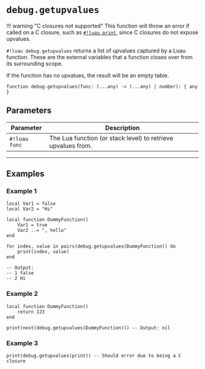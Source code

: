 # `debug.getupvalues`

!!! warning "C closures not supported"
    This function will throw an error if called on a C closure, such as [`#!luau print`](https://create.roblox.com/docs/reference/engine/globals/LuaGlobals#print), since C closures do not expose upvalues.

`#!luau debug.getupvalues` returns a list of upvalues captured by a Luau function. These are the external variables that a function closes over from its surrounding scope.

If the function has no upvalues, the result will be an empty table.

```luau
function debug.getupvalues(func: (...any) -> (...any) | number): { any }
```

## Parameters

| Parameter        | Description                                                        |
|------------------|--------------------------------------------------------------------|
| `#!luau func`     | The Lua function (or stack level) to retrieve upvalues from.       |

---

## Examples

### Example 1

```luau title="Retrieving upvalues from a closure" linenums="1"
local Var1 = false
local Var2 = "Hi"

local function DummyFunction()
    Var1 = true
    Var2 ..= ", hello"
end

for index, value in pairs(debug.getupvalues(DummyFunction)) do
    print(index, value)
end

-- Output:
-- 1 false
-- 2 Hi
```

### Example 2

```luau title="Calling with a function that has no upvalues" linenums="1"
local function DummyFunction()
    return 123
end

print(next(debug.getupvalues(DummyFunction))) -- Output: nil
```

### Example 3

```luau title="Calling on a C closure should error" linenums="1"
print(debug.getupvalues(print)) -- Should error due to being a C closure
```
